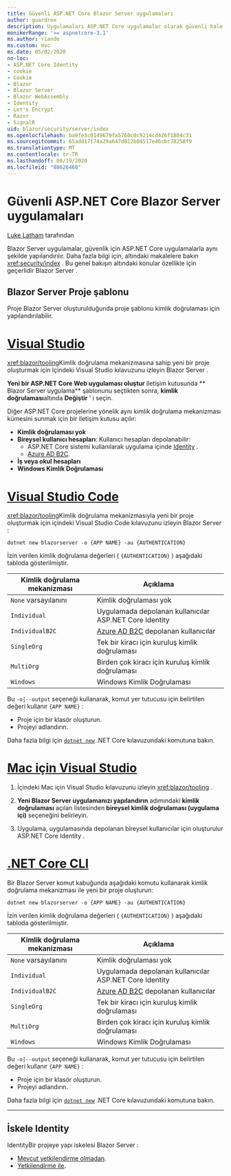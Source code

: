```yaml
---
title: Güvenli ASP.NET Core Blazor Server uygulamaları
author: guardrex
description: Uygulamaları ASP.NET Core uygulamalar olarak güvenli hale getirme hakkında bilgi edinin Blazor Server .
monikerRange: '>= aspnetcore-3.1'
ms.author: riande
ms.custom: mvc
ms.date: 05/02/2020
no-loc:
- ASP.NET Core Identity
- cookie
- Cookie
- Blazor
- Blazor Server
- Blazor WebAssembly
- Identity
- Let's Encrypt
- Razor
- SignalR
uid: blazor/security/server/index
ms.openlocfilehash: ba9fe3c0149679fa5760c0c9214cd426f1804c31
ms.sourcegitcommit: 65add17f74a29a647d812b04517e46cbc78258f9
ms.translationtype: MT
ms.contentlocale: tr-TR
ms.lasthandoff: 08/19/2020
ms.locfileid: "88626460"
---
```

# <a name="secure-aspnet-core-no-locblazor-server-apps"></a>Güvenli ASP.NET Core Blazor Server uygulamaları

[Luke Latham](https://github.com/guardrex) tarafından

Blazor Server uygulamalar, güvenlik için ASP.NET Core uygulamalarla aynı şekilde yapılandırılır. Daha fazla bilgi için, altındaki makalelere bakın <xref:security/index> . Bu genel bakışın altındaki konular özellikle için geçerlidir Blazor Server . 

## <a name="no-locblazor-server-project-template"></a>Blazor Server Proje şablonu

Proje Blazor Server oluşturulduğunda proje şablonu kimlik doğrulaması için yapılandırılabilir.

# <a name="visual-studio"></a>[Visual Studio](#tab/visual-studio)

<xref:blazor/tooling>Kimlik doğrulama mekanizmasına sahip yeni bir proje oluşturmak için Içindeki Visual Studio kılavuzunu izleyin Blazor Server .

**Yeni bir ASP.NET Core Web uygulaması oluştur** iletişim kutusunda ** Blazor Server uygulama** şablonunu seçtikten sonra, **kimlik doğrulaması**altında **Değiştir** ' i seçin.

Diğer ASP.NET Core projelerine yönelik aynı kimlik doğrulama mekanizması kümesini sunmak için bir iletişim kutusu açılır:

* **Kimlik doğrulaması yok**
* **Bireysel kullanıcı hesapları**: Kullanıcı hesapları depolanabilir:
  * ASP.NET Core sistemi kullanılarak uygulama içinde [Identity](xref:security/authentication/identity) .
  * [Azure AD B2C](xref:security/authentication/azure-ad-b2c).
* **İş veya okul hesapları**
* **Windows Kimlik Doğrulaması**

# <a name="visual-studio-code"></a>[Visual Studio Code](#tab/visual-studio-code)

<xref:blazor/tooling>Kimlik doğrulama mekanizmasıyla yeni bir proje oluşturmak için içindeki Visual Studio Code kılavuzunu izleyin Blazor Server :

```dotnetcli
dotnet new blazorserver -o {APP NAME} -au {AUTHENTICATION}
```

İzin verilen kimlik doğrulama değerleri ( `{AUTHENTICATION}` ) aşağıdaki tabloda gösterilmiştir.

| Kimlik doğrulama mekanizması | Açıklama |
| ------------------------ | ----------- |
| `None` varsayılanını         | Kimlik doğrulaması yok |
| `Individual`             | Uygulamada depolanan kullanıcılar ASP.NET Core Identity |
| `IndividualB2C`          | [Azure AD B2C](xref:security/authentication/azure-ad-b2c) depolanan kullanıcılar |
| `SingleOrg`              | Tek bir kiracı için kuruluş kimlik doğrulaması |
| `MultiOrg`               | Birden çok kiracı için kuruluş kimlik doğrulaması |
| `Windows`                | Windows Kimlik Doğrulaması |

Bu `-o|--output` seçeneği kullanarak, komut yer tutucusu için belirtilen değeri kullanır `{APP NAME}` :

* Proje için bir klasör oluşturun.
* Projeyi adlandırın.

Daha fazla bilgi için [`dotnet new`](/dotnet/core/tools/dotnet-new) .NET Core kılavuzundaki komutuna bakın.

# <a name="visual-studio-for-mac"></a>[Mac için Visual Studio](#tab/visual-studio-mac)

1. İçindeki Mac için Visual Studio kılavuzunu izleyin <xref:blazor/tooling> .

1. **Yeni Blazor Server uygulamanızı yapılandırın** adımındaki **kimlik doğrulaması** açılan listesinden **bireysel kimlik doğrulaması (uygulama içi)** seçeneğini belirleyin.

1. Uygulama, uygulamasında depolanan bireysel kullanıcılar için oluşturulur ASP.NET Core Identity .

# <a name="net-core-cli"></a>[.NET Core CLI](#tab/netcore-cli/)

Bir Blazor Server komut kabuğunda aşağıdaki komutu kullanarak kimlik doğrulama mekanizması ile yeni bir proje oluşturun:

```dotnetcli
dotnet new blazorserver -o {APP NAME} -au {AUTHENTICATION}
```

İzin verilen kimlik doğrulama değerleri ( `{AUTHENTICATION}` ) aşağıdaki tabloda gösterilmiştir.

| Kimlik doğrulama mekanizması | Açıklama |
| ------------------------ | ----------- |
| `None` varsayılanını         | Kimlik doğrulaması yok |
| `Individual`             | Uygulamada depolanan kullanıcılar ASP.NET Core Identity |
| `IndividualB2C`          | [Azure AD B2C](xref:security/authentication/azure-ad-b2c) depolanan kullanıcılar |
| `SingleOrg`              | Tek bir kiracı için kuruluş kimlik doğrulaması |
| `MultiOrg`               | Birden çok kiracı için kuruluş kimlik doğrulaması |
| `Windows`                | Windows Kimlik Doğrulaması |

Bu `-o|--output` seçeneği kullanarak, komut yer tutucusu için belirtilen değeri kullanır `{APP NAME}` :

* Proje için bir klasör oluşturun.
* Projeyi adlandırın.

Daha fazla bilgi için [`dotnet new`](/dotnet/core/tools/dotnet-new) .NET Core kılavuzundaki komutuna bakın.

---

## <a name="scaffold-no-locidentity"></a>İskele Identity

IdentityBir projeye yapı iskelesi Blazor Server :

* [Mevcut yetkilendirme olmadan](xref:security/authentication/scaffold-identity#scaffold-identity-into-a-blazor-server-project-without-existing-authorization).
* [Yetkilendirme ile](xref:security/authentication/scaffold-identity#scaffold-identity-into-a-blazor-server-project-with-authorization).
